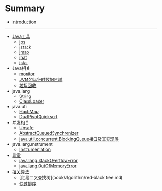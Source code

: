 # Summary

* [Introduction](README.md)

-----
* [Java工具](book/tools/README.md)
    * [jps](book/tools/jps.md)
    * [jstack](book/tools/jstack.md)
    * [jmap](book/tools/jmap.md)
    * [jhat](book/tools/jhat.md)
    * [jstat](book/tools/jstat.md)
* Java相关
    * [monitor](book/language/monitor.md)
    * [JVM的运行时数据区域](book/language/jvm-memory-structure.md)
    * [垃圾回收](book/language/gc.md)
* java.lang
    * [String](book/java.lang/String.md)
    * [ClassLoader](book/java.lang/ClassLoader.md)
* java.util
    * [HashMap](book/java.util/HashMap.md)
    * [DualPivotQuicksort](book/java.util/DualPivotQuicksort.md)
* 并发相关
    * [Unsafe](book/sun/Unsafe.md)
    * [AbstractQueuedSynchronizer](book/concurrent/locks/AbstractQueuedSynchronizer.md)
    * [java.util.concurrent.BlockingQueue接口及其实现类](book/concurrent/blocking_queue/BlockingQueue.md)
* java.lang.instrument
    * [Instrumentation](book/java.lang.instrument/Instrumentation.md)
* [异常](book/exception/exception.md)
    * [java.lang.StackOverflowError](book/exception/StackOverflowError.md)
    * [java.lang.OutOfMemoryError](book/exception/OutOfMemoryError.md)
* [相关算法](book/algorithm/README.md)
    * [红黑二叉查找树](book/algorithm/red-black tree.md)
    * [快速排序](book/algorithm/quick_sort.md)

